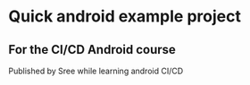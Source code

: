 # Quick android example project
## For the CI/CD Android course
Published by Sree while learning android CI/CD
